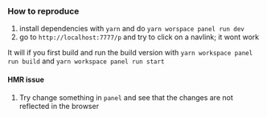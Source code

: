 ### How to reproduce

1. install dependencies with `yarn` and do `yarn worspace panel run dev`
2. go to `http://localhost:7777/p` and try to click on a navlink; it wont work

It will if you first build and run the build version with `yarn workspace panel run build` and `yarn workspace panel run start`

#### HMR issue

1. Try change something in `panel` and see that the changes are not reflected in the browser
